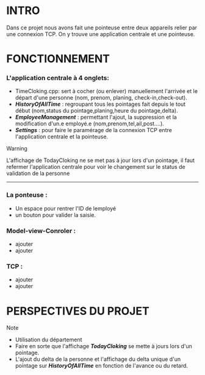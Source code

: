 # INTRO
Dans ce projet nous avons fait une pointeuse entre deux appareils relier par une connexion TCP.
On y trouve une application centrale et une pointeuse.

# FONCTIONNEMENT
### L'application centrale à 4 onglets: 
* TimeCloking.cpp: sert à cocher (ou enlever) manuellement l'arrivée et le départ d'une personne (nom, prenom, planing, check-in,check-out).
* ***HistoryOfAllTime*** : regroupant tous les pointages fait depuis le tout début (nom,status du pointage,planing,heure du pointage,delta).
* ***EmployeeManagement*** : permettant l'ajout, la suppression et la modification d'un.e employé.e (nom,prenom,tel,ail,post....).
* ***Settings*** : pour faire le paramérage de la connexion TCP entre l'application centrale et la pointeuse.

> [!WARNING]
> L'affichage de TodayCloking ne se met pas à jour lors d'un pointage, il faut refermer l'application centrale pour voir le changement sur le status de validation de la personne
___________________
### La ponteuse :
* Un espace pour rentrer l'ID de lemployé
* un bouton pour valider la saisie.
  
### Model-view-Conroler : 
* ajouter
* ajouter

### TCP : 
* ajouter
* ajouter

# PERSPECTIVES DU PROJET
> [!NOTE]
> * Utilisation du département
> * Faire en sorte que l'affichage ***TodayCloking*** se mette à jours lors d'un pointage.
> * L'ajout du delta de la personne et l'affichage du delta unique d'un pointage sur ***HistoryOfAllTime*** en fonction de l'avance ou du retard.


